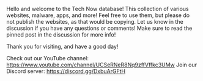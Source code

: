 Hello and welcome to the Tech Now database! This collection of various websites, malware, apps, and more! Feel free to use them, but please do not publish the websites, as that would be copying. 
Let us know in the discussion if you have any questions or comments!
Make sure to read the pinned post in the discussion for more info!

Thank you for visiting, and have a good day!

Check out our YouTube channel: https://www.youtube.com/channel/UCSeRNeR8Nq9zffVffkc3UMw
Join our Discord server: https://discord.gg/DxbuArGFtH 
